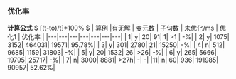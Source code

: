 ### 优化率
**计算公式** $ [(t-to)/t]*100% $
| 算例 |有无解 | 变元数 | 子句数 | 未优化/ms | 优化1 | 优化率 |
|---|---|---|---|---|---|---|
| 1| y| 20| 91| 1| >1 | -%|
| 2| y| 1075| 3152| 464031| 19571| 95.78%|
| 3| y| 301| 2780| 21| 15250| -%|
| 4| n| 512| 9685| 1159| 31803| -%|
| 5| y| 20| 1532| 26| >26| -%| 
| 6| y| 265| 5666| 19795| 25717| -%|
| 7| n| 3000| 8881| >27h| -| -|
|11| n| 60| 936| 191985| 90957| 52.62%|
